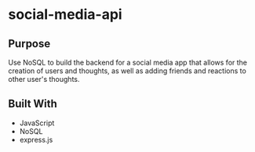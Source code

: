 # social-media-api

## Purpose
Use NoSQL to build the backend for a social media app that allows for the creation of users and thoughts, as well as adding friends and reactions to other user's thoughts.

## Built With
- JavaScript
- NoSQL
- express.js
